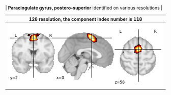 


| **Paracingulate gyrus, postero-superior** identified on various resolutions |

| 128 resolution, the component index number is 118|  
|:---:|  
| ![Component 128](../128/final/118.jpg "From component 128: Paracingulate gyrus, postero-superior") |